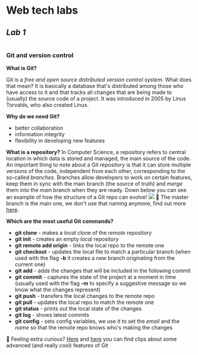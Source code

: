 # Web tech labs
## _Lab 1_
#
### Git and version control
**What is Git?**

Git is a _free and open source distributed version control system_. What does that mean? It is basically a database that's distributed among those who have access to it and that tracks all changes that are being made to (usually) the source code of a project. It was introduced in 2005 by Linus Torvalds, who also created Linux.

**Why do we need Git?**
- better collaboration
- information integrity
- flexibility in developing new features

**What is a repository?**
In Computer Science, a repository refers to central location in which data is stored and managed, the main source of the code.
An important thing to note about a Git repository is that it can store multiple versions of the code, independent from each other, corresponding to the so-called _branches_. Branches allow developers to work on certain features, keep them in sync with the main branch (the source of truth) and _merge_ them into the main branch when they are ready. Down below you can see an example of how the structure of a Git repo can evolve!
![](https://uploads.sitepoint.com/wp-content/uploads/2019/06/155993572204-gitflow.png)
🤔 The master branch is the main one, we don't use that naming anymore, find out more [here](https://www.theserverside.com/feature/Why-GitHub-renamed-its-master-branch-to-main).

**Which are the most useful Git commands?**
- **git clone** - makes a _local_ clone of the _remote_ repository
- **git init** - creates an empty _local_ repository
- **git remote add origin** - links the local repo to the remote one
- **git checkout** - updates the local file to match a particular branch (when used with the flag **-b** it creates a new branch originating from the current one)
- **git add** - adds the changes that will be included in the following commit
- **git commit** - captures the state of the project at a moment in time (usually used with the flag **-m** to specify a suggestive message so we know what the changes represent)
- **git push** - transfers the local changes to the remote repo
- **git pull** - updates the local repo to match the remote one
- **git status** - prints out the local state of the changes
- **git log** - shows latest commits
- **git config** - sets config variables, we use it to set the _email_ and the _name_ so that the remote repo knows who's making the changes

🤔 Feeling extra curious? [Here](https://www.youtube.com/watch?v=f1wnYdLEpgI) and [here](https://www.youtube.com/watch?v=ElRzTuYln0M) you can find clips about some advanced (and really cool) features of Git
